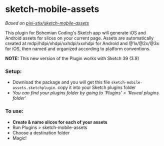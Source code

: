 # sketch-mobile-assets

_Based on [pixi-stix/sketch-mobile-assets](https://github.com/pixi-stix/sketch-mobile-assets)_

This plugin for Bohemian Coding's Sketch app will generate iOS and Android assets for slices on your current page. Assets are automatically created at mdpi/hdpi/xhdpi/xxhdpi/xxxhdpi for Android and @1x/@2x/@3x for iOS, then named and organized according to platform conventions.

**NOTE:** This new version of the Plugin works with Sketch 39 (3.9)

### Setup:
* Download the package and you will get this file `sketch-mobile-assets.sketchplugin`.
  copy it into your Sketch plugins folder
 * _You can find your plugins folder by going to 'Plugins' > 'Reveal plugins folder'_

### To use:
* **Create & name slices for each of your assets**
* Run Plugins > sketch-mobile-assets
* Choose a destination folder
* Magic!
